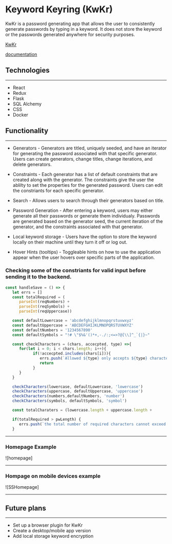 # Keyword Keyring (KwKr)

KwKr is a password generating app that allows the user to consistently generate passwords by typing in a keyword. It does not store the keyword or the passwords generated anywhere for security purposes.

[KwKr](https://kwkr.herokuapp.com/)

[documentation](https://github.com/EEichen/keyword-keyring/wiki)


## Technologies
---
* React
* Redux
* Flask
* SQL Alchemy
* CSS
* Docker

## Functionality
---
* Generators - Generators are titled, uniquely seeded, and have an iterator for generating the password associated with that specific generator. Users can create generators, change titles, change iterations, and delete generators.

* Constraints - Each generator has a list of default constraints that are created along with the generator. The constraints give the user the ablilty to set the properties for the generated password. Users can edit the constriants for each specific generator.

* Search - Allows users to search through their generators based on title.

* Password Generation - After entering a keyword, users may either generate all their passwords or generate them individualy. Passwords are generated based on the generator seed, the current iteration of the generator, and the constraints associated with that generator.

* Local keyword storage - Users have the option to store the keyword locally on their machine until they turn it off or log out.

* Hover Hints (tooltips) - Toggleable hints on how to use the application appear when the user hovers over specific parts of the application.


### Checking some of the constriants for valid input before sending it to the backend.
```js
const handleSave = () => {
   let errs = []
   const totalRequired = (
      parseInt(reqNumbers) + 
      parseInt(reqSymbols) + 
      parseInt(reqUppercase))

   const defaultLowercase = 'abcdefghijklmnopqrstuvwxyz'
   const defaultUppercase = 'ABCDEFGHIJKLMNOPQRSTUVWXYZ'
   const defaultNumbers = '1234567890'
   const defaultSymbols = "!# \"$%&'()*+,-./:;<=>?@[\\]^_`{|}~"

   const checkCharacters = (chars, accecpted, type) =>{
      for(let i = 0; i < chars.length; i++){
            if(!accecpted.includes(chars[i])){
               errs.push(`Allowed ${type} only accepts ${type} characters`)
               return
            }
      }
   }

   checkCharacters(lowercase, defaultLowercase, 'lowercase')
   checkCharacters(uppercase, defaultUppercase, 'uppercase')
   checkCharacters(numbers,defaultNumbers, 'number')
   checkCharacters(symbols, defaultSymbols, 'symbol')

   const totalCharaters = (lowercase.length + uppercase.length +           numbers.length + symbols.length)

   if(totalRequired > pwLength) {
      errs.push(`the total number of required characters cannot exceed the password length`)
   }
```
---

### Homepage Example
![homepage]

---
### Hompage on mobile devices example
![SSHomepage]

---

## Future plans
---
* Set up a browser plugin for KwKr
* Create a desktop/mobile app version
* Add local storage keyword encryption